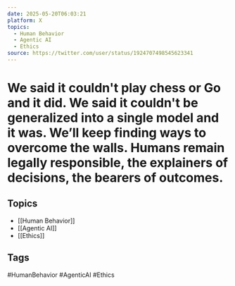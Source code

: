 ```yaml
---
date: 2025-05-20T06:03:21
platform: X
topics:
  - Human Behavior
  - Agentic AI
  - Ethics
source: https://twitter.com/user/status/1924707498545623341
---
```

# We said it couldn't play chess or Go and it did. We said it couldn't be generalized into a single model and it was. We’ll keep finding ways to overcome the walls. Humans remain legally responsible, the explainers of decisions, the bearers of outcomes.

## Topics
- [[Human Behavior]]
- [[Agentic AI]]
- [[Ethics]]

## Tags
#HumanBehavior #AgenticAI #Ethics